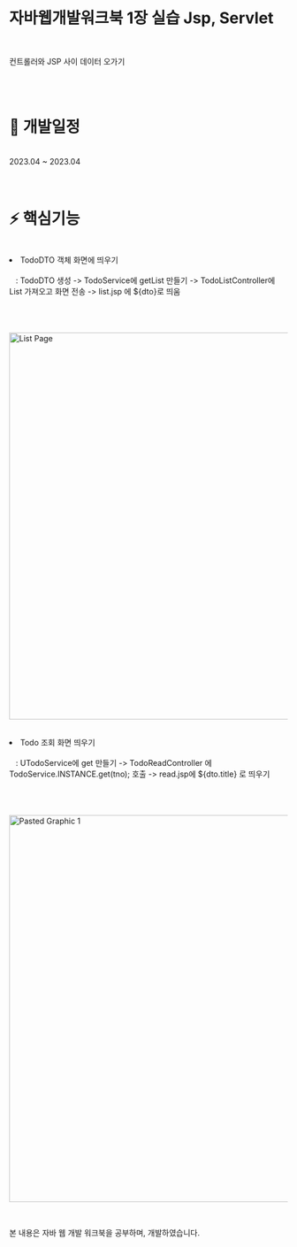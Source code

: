 <h1>자바웹개발워크북 1장 실습 Jsp, Servlet </h1>
<br>
<p>컨트롤러와 JSP 사이 데이터 오가기</p>
<br>
<br>


<h1>📆 개발일정</h1>
<br>
2023.04 ~ 2023.04<br><br>
<br>


<h1>⚡ 핵심기능</h1> <br>
<li> TodoDTO 객체 화면에 띄우기  <br> <br>
&nbsp;&nbsp; : TodoDTO 생성 -> TodoService에 getList 만들기 -> TodoListController에 List<TodoDTO> 가져오고 화면 전송 -> list.jsp 에 ${dto}로 띄움 
<br><br></li><br> <br>

<img width="700" alt="List Page" src="https://user-images.githubusercontent.com/94521647/235934945-cd5c71c4-d735-4e19-adaa-7df4839fca94.png"> <br> <br>


<li>Todo 조회 화면 띄우기 <br> <br>
&nbsp;&nbsp; : UTodoService에 get 만들기 -> TodoReadController 에  TodoService.INSTANCE.get(tno); 호출 -> read.jsp에 ${dto.title}  로 띄우기 <br><br></li><br> <br>

<img width="700" alt="Pasted Graphic 1" src="https://user-images.githubusercontent.com/94521647/235935388-680e8a9f-495c-435b-8aa6-5a174a026d10.png"> <br>


<br><p>본 내용은 자바 웹 개발 워크북을 공부하며, 개발하였습니다. </p>

